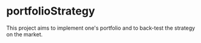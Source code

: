 # portfolioStrategy
This project aims to implement one's portfolio and to back-test the strategy on the market.
